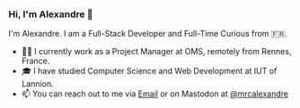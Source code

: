 ### Hi, I'm Alexandre 👋

I'm Alexandre. I am a Full-Stack Developer and Full-Time Curious from 🇫🇷.
<br />


- 👨‍💻 I currently work as a Project Manager at OMS, remotely from Rennes, France.
- 🎓  I have studied Computer Science and Web Development at IUT of Lannion.
- 📫 You can reach out to me via [Email](https://alexandremouriec.com/contact) or on Mastodon at [@mrcalexandre](https://mamot.fr/@mrcalexandre)
